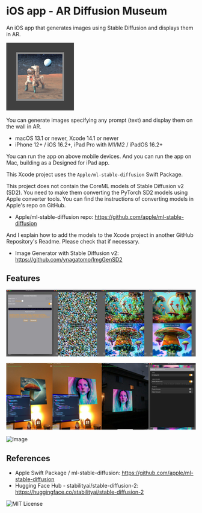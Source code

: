 # iOS app - AR Diffusion Museum

An iOS app that generates images using Stable Diffusion and displays them in AR.

![AppIcon](images/appIcon180.png)

You can generate images specifying any prompt (text) and display them on the wall in AR.

- macOS 13.1 or newer, Xcode 14.1 or newer
- iPhone 12+ / iOS 16.2+, iPad Pro with M1/M2 / iPadOS 16.2+

You can run the app on above mobile devices.
And you can run the app on Mac, building as a Designed for iPad app.

This Xcode project uses the `Apple/ml-stable-diffusion` Swift Package.

This project does not contain the CoreML models of Stable Diffusion v2 (SD2).
You need to make them converting the PyTorch SD2 models using Apple converter tools.
You can find the instructions of converting models in Apple's repo on GitHub.

- Apple/ml-stable-diffusion repo: https://github.com/apple/ml-stable-diffusion

And I explain how to add the models to the Xcode project in another GitHub Repository's Readme.
Please check that if necessary.

- Image Generator with Stable Diffusion v2: https://github.com/ynagatomo/ImgGenSD2

## Features

![Image](images/ss1_1280.jpg)

![Image](images/ss2_1280.jpg)

![Image](images/gif1_640.gif)

## References

- Apple Swift Package / ml-stable-diffusion: https://github.com/apple/ml-stable-diffusion
- Hugging Face Hub - stabilityai/stable-diffusion-2: https://huggingface.co/stabilityai/stable-diffusion-2

![MIT License](http://img.shields.io/badge/license-MIT-blue.svg?style=flat)
